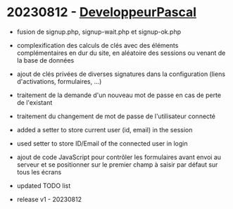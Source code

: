 # 20230812 - [DeveloppeurPascal](https://github.com/DeveloppeurPascal)

* fusion de signup.php, signup-wait.php et signup-ok.php
* complexification des calculs de clés avec des éléments complémentaires en dur du site, en aléatoire des sessions ou venant de la base de données
* ajout de clés privées de diverses signatures dans la configuration (liens d'activations, formulaires, ...)
* traitement de la demande d'un nouveau mot de passe en cas de perte de l'existant
* traitement du changement de mot de passe de l'utilisateur connecté
* added a setter to store current user (id, email) in the session
* used setter to store ID/Email of the connected user in login

* ajout de code JavaScript pour contrôler les formulaires avant envoi au serveur et se positionner sur le premier champ à saisir par défaut sur tous les écrans

* updated TODO list

* release v1 - 20230812
